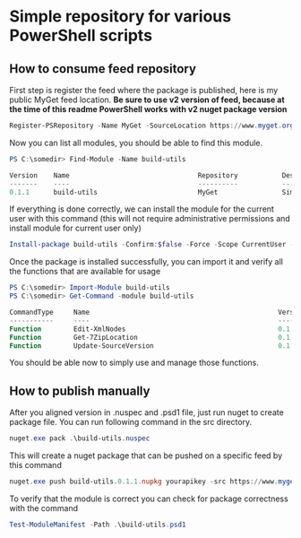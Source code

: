 # Simple repository for various PowerShell scripts

## How to consume feed repository

First step is register the feed where the package is published, here is my public MyGet feed location. **Be sure to use v2 version of feed, because at the time of this readme PowerShell works with v2 nuget package version**

```Powershell
Register-PSRepository -Name MyGet -SourceLocation https://www.myget.org/F/alkampfer/api/v2
```

Now you can list all modules, you should be able to find this module.

```Powershell
PS C:\somedir> Find-Module -Name build-utils

Version    Name                                Repository           Description
-------    ----                                ----------           -----------
0.1.1      build-utils                         MyGet                Simple utilities to simplify build of .NET project
```

If everything is done correctly, we can install the module for the current user with this command (this will not require administrative permissions and install module for current user only)

```Powershell
Install-package build-utils -Confirm:$false -Force -Scope CurrentUser -Verbose
```

Once the package is installed successfully, you can import it and verify all the functions that are available for usage

```Powershell
PS C:\somedir> Import-Module build-utils
PS C:\somedir> Get-Command -module build-utils

CommandType     Name                                               Version    Source
-----------     ----                                               -------    ------
Function        Edit-XmlNodes                                      0.1.2      build-utils
Function        Get-7ZipLocation                                   0.1.2      build-utils
Function        Update-SourceVersion                               0.1.2      build-utils
```

You should be able now to simply use and manage those functions.

## How to publish manually

After you aligned version in .nuspec and .psd1 file, just run nuget to create package file. You can
run following command in the src directory.

```Powershell
nuget.exe pack .\build-utils.nuspec
```

This will create a nuget package that can be pushed on a specific feed by this command 

```Powershell
nuget.exe push build-utils.0.1.1.nupkg yourapikey -src https://www.myget.org/F/alkampfer/api/v3/index.json
```

To verify that the module is correct you can check for package correctness with the command

```Powershell
Test-ModuleManifest -Path .\build-utils.psd1
```
